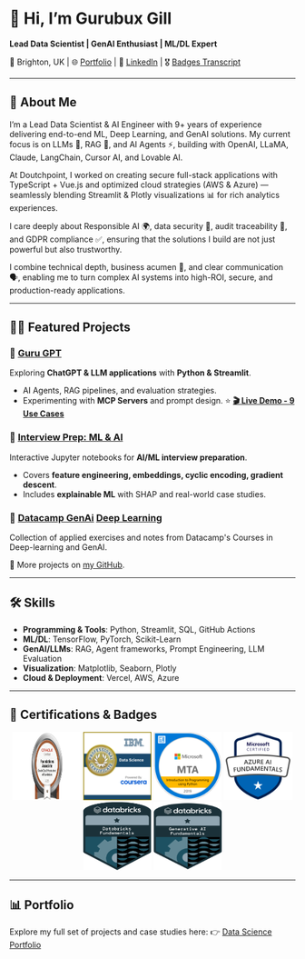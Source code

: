 # 👋 Hi, I’m Gurubux Gill

**Lead Data Scientist | GenAI Enthusiast | ML/DL Expert**

📍 Brighton, UK | 🌐 [Portfolio](https://www.datascienceportfol.io/gurubuxgill07) | 💼 [LinkedIn](https://www.linkedin.com/in/gurubux-gill) | 🎖️ [Badges Transcript](https://www.credly.com/users/gurubux-singh-gill/badges#credly)

---

## 🚀 About Me

I’m a Lead Data Scientist & AI Engineer with 9+ years of experience delivering end-to-end ML, Deep Learning, and GenAI solutions. My current focus is on LLMs 🤖, RAG 🔎, and AI Agents ⚡, building with OpenAI, LLaMA, Claude, LangChain, Cursor AI, and Lovable AI.

At Doutchpoint, I worked on creating secure full-stack applications with TypeScript + Vue.js and optimized cloud strategies (AWS & Azure) — seamlessly blending Streamlit & Plotly visualizations 📊 for rich analytics experiences.

I care deeply about Responsible AI 🌍, data security 🔐, audit traceability 📝, and GDPR compliance ✅, ensuring that the solutions I build are not just powerful but also trustworthy.

I combine technical depth, business acumen 💼, and clear communication 🗣️, enabling me to turn complex AI systems into high-ROI, secure, and production-ready applications.

---

## 🧑‍💻 Featured Projects

### 🔹 [Guru GPT](https://github.com/Gurubux/guru_gpt)

Exploring **ChatGPT & LLM applications** with **Python & Streamlit**.

* AI Agents, RAG pipelines, and evaluation strategies.
* Experimenting with **MCP Servers** and prompt design.
⭐ **[🎬 Live Demo - 9 Use Cases](https://github.com/Gurubux/guru_gpt?tab=readme-ov-file#-live-demo---9-use-cases)**

### 🔹 [Interview Prep: ML & AI](https://github.com/Gurubux/interview-prep-ml-ai)

Interactive Jupyter notebooks for **AI/ML interview preparation**.

* Covers **feature engineering, embeddings, cyclic encoding, gradient descent**.
* Includes **explainable ML** with SHAP and real-world case studies.

### 🔹 [Datacamp GenAi](https://github.com/Gurubux/datacamp) [Deep Learning](https://github.com/Gurubux/datacamp_dl)

Collection of applied exercises and notes from Datacamp's Courses in Deep-learning and GenAI.

📌 More projects on [my GitHub](https://github.com/Gurubux).

---

## 🛠️ Skills

* **Programming & Tools**: Python, Streamlit, SQL, GitHub Actions
* **ML/DL**: TensorFlow, PyTorch, Scikit-Learn
* **GenAI/LLMs**: RAG, Agent frameworks, Prompt Engineering, LLM Evaluation
* **Visualization**: Matplotlib, Seaborn, Plotly
* **Cloud & Deployment**: Vercel, AWS, Azure

---
## 🏅 Certifications & Badges

<p align="center">
  <a href="https://catalog-education.oracle.com/ords/certview/sharebadge?id=16913D3FE80A629ED20F3B3AAA1688AE66B6A9CEF5604DF53B11858E8D2E8B4E"> <img src="https://github.com/Gurubux/Gurubux/blob/main/media/OCI25AICFAV1.png" width="120" height="120" /></a>
  <a href="https://www.credly.com/badges/1f325629-1f7f-46ee-8c30-f75f5297bb5a"><img src="https://github.com/Gurubux/Gurubux/blob/main/media/IBM_DS.png"  width="120" height="120" /></a>
  <a href="https://www.credly.com/badges/0c91aa13-c3d1-47da-81eb-578e901a6d43"><img src="https://github.com/Gurubux/Gurubux/blob/main/media/MTA-Introduction-to-Programming-using-Python-2019.png" width="120" height="120" /></a>
  <a href="https://www.credly.com/badges/2307ca74-adfe-4378-9bc2-195bd32163ac"><img src="https://github.com/Gurubux/Gurubux/blob/main/media/azure-ai-fundamentals-600x600.png" width="120" height="120" /></a>
  <a href="https://credentials.databricks.com/8fb802eb-174c-4a4b-9009-943197225953"><img src="https://github.com/Gurubux/Gurubux/blob/main/media/fundamentals-badge-databricks-2x_1.png" width="120" height="120" /></a>
  <a href="https://credentials.databricks.com/15a28b3d-e98c-45e9-b544-bbf125620fce"><img src="https://github.com/Gurubux/Gurubux/blob/main/media/fundamentals-badge-generative-lp.png" width="120" height="120" /></a>
</p>  

---

## 📊 Portfolio

Explore my full set of projects and case studies here:
👉 [Data Science Portfolio](https://www.datascienceportfol.io/gurubuxgill07)
